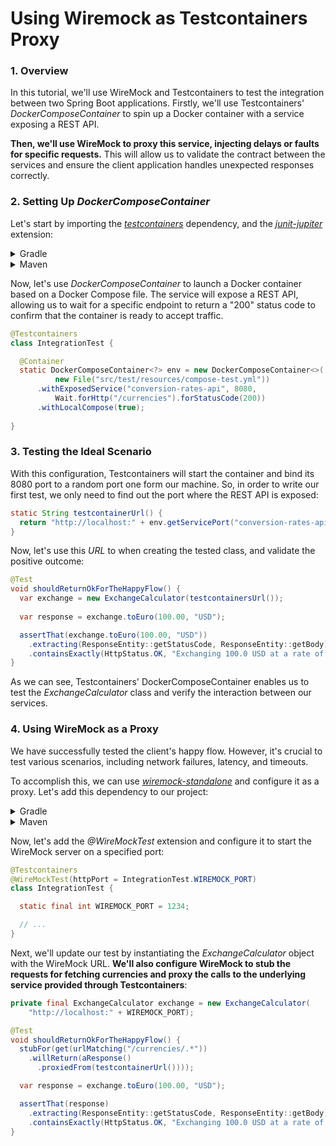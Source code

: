 # Using Wiremock as Testcontainers Proxy

### 1. Overview
In this tutorial, we'll use WireMock and Testcontainers to test the integration between two Spring Boot applications. Firstly, we'll use Testcontainers' _DockerComposeContainer_ to spin up a Docker container with a service exposing a REST API. 

**Then, we'll use WireMock to proxy this service, injecting delays or faults for specific requests.** This will allow us to validate the contract between the services and ensure the client application handles unexpected responses correctly.

### 2. Setting Up _DockerComposeContainer_

 Let's start by importing the [_testcontainers_](https://mvnrepository.com/artifact/org.testcontainers/testcontainers) dependency, and the [_junit-jupiter_](https://mvnrepository.com/artifact/org.testcontainers/junit-jupiter) extension:
<details>
<summary>Gradle</summary>

```gradle
testImplementation "org.testcontainers:testcontainers:${testcontainersVersion}"
testImplementation "org.testcontainers:junit-jupiter:${testcontainersVersion}"
```
</details>
<details>
<summary>Maven</summary>

```xml
<dependency>
  <groupId>org.testcontainers</groupId>
  <artifactId>testcontainers</artifactId>
  <version>${testcontainers.version}</version>
  <scope>test</scope>
</dependency>
<dependency>
  <groupId>org.testcontainers</groupId>
  <artifactId>junit-jupiter</artifactId>
  <version>${testcontainers.version}</version>
  <scope>test</scope>
</dependency>
```
</details>

Now, let's use _DockerComposeContainer_ to launch a Docker container based on a Docker Compose file. The service will expose a REST API, allowing us to wait for a specific endpoint to return a "200" status code to confirm that the container is ready to accept traffic.

```java
@Testcontainers
class IntegrationTest {

  @Container
  static DockerComposeContainer<?> env = new DockerComposeContainer<>(
          new File("src/test/resources/compose-test.yml"))
      .withExposedService("conversion-rates-api", 8080, 
          Wait.forHttp("/currencies").forStatusCode(200))
      .withLocalCompose(true);
  
}
```

### 3. Testing the Ideal Scenario

With this configuration, Testcontainers will start the container and bind its 8080 port to a random port one form our machine. So, in order to write our first test, we only need to find out the port where the REST API is exposed:
```java
static String testcontainerUrl() {
  return "http://localhost:" + env.getServicePort("conversion-rates-api", 8080);
}
```
Now, let's use this _URL_ to when creating the tested class, and validate the positive outcome:

```java
@Test
void shouldReturnOkForTheHappyFlow() {
  var exchange = new ExchangeCalculator(testcontainersUrl());
  
  var response = exchange.toEuro(100.00, "USD");

  assertThat(exchange.toEuro(100.00, "USD"))
    .extracting(ResponseEntity::getStatusCode, ResponseEntity::getBody)
    .containsExactly(HttpStatus.OK, "Exchanging 100.0 USD at a rate of 0.92 will give you 92.0 EUR");
}
```
As we can see, Testcontainers' DockerComposeContainer enables us to test the _ExchangeCalculator_ class and  verify the interaction between our services.

### 4. Using WireMock as a Proxy


We have successfully tested the client's happy flow. However, it's crucial to test various scenarios, including network failures, latency, and timeouts.

To accomplish this, we can use [_wiremock-standalone_](https://mvnrepository.com/artifact/org.wiremock/wiremock-standalone) and configure it as a proxy. Let's add this dependency to our project:
<details>
<summary>Gradle</summary>

```gradle
testImplementation "org.wiremock:wiremock-standalone:${wiremockVersion}"
```
</details>
<details>
<summary>Maven</summary>

```xml
<dependency>
  <groupId>org.wiremock</groupId>
  <artifactId>wiremock-standalone</artifactId>
  <version>${wiremock.version}</version>
  <scope>test</scope>
</dependency>
```
</details>

Now, let's add the _@WireMockTest_ extension and configure it to start the WireMock server on a specified port:

```java
@Testcontainers
@WireMockTest(httpPort = IntegrationTest.WIREMOCK_PORT)
class IntegrationTest {

  static final int WIREMOCK_PORT = 1234;

  // ...
}
```
Next, we'll update our test by instantiating the _ExchangeCalculator_ object with the WireMock URL. **We'll also configure WireMock to stub the requests for fetching currencies and proxy the calls to the underlying service provided through Testcontainers**:
```java
private final ExchangeCalculator exchange = new ExchangeCalculator(
    "http://localhost:" + WIREMOCK_PORT);

@Test
void shouldReturnOkForTheHappyFlow() {
  stubFor(get(urlMatching("/currencies/.*"))
    .willReturn(aResponse()
      .proxiedFrom(testcontainerUrl())));

  var response = exchange.toEuro(100.00, "USD");

  assertThat(response)
    .extracting(ResponseEntity::getStatusCode, ResponseEntity::getBody)
    .containsExactly(HttpStatus.OK, "Exchanging 100.0 USD at a rate of 0.92 will give you 92.0 EUR");
}
```
